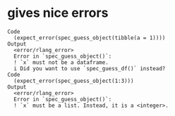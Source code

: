 # gives nice errors

    Code
      (expect_error(spec_guess_object(tibble(a = 1))))
    Output
      <error/rlang_error>
      Error in `spec_guess_object()`:
      ! `x` must not be a dataframe.
      i Did you want to use `spec_guess_df()` instead?
    Code
      (expect_error(spec_guess_object(1:3)))
    Output
      <error/rlang_error>
      Error in `spec_guess_object()`:
      ! `x` must be a list. Instead, it is a <integer>.


